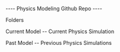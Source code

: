 ---- Physics Modeling Github Repo ----

Folders 

Current Model -- Current Physics Simulation

Past Model -- Previous Physics Simulations
